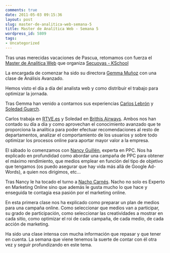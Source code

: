 ```yaml
---
comments: true
date: 2011-05-03 09:15:36
layout: post
slug: master-de-analitica-web-semana-5
title: Master de Analítica Web - Semana 5
wordpress_id: 5809
tags:
- Uncategorized
---
```



     

Tras unas merecidas vacaciones de Pascua, retomamos con fuerza el [Master de Analítica Web](http://www.secuoyasacademy.com/master-analitica-web.html) que organiza [Secuoyas - KSchool](http://www.secuoyasacademy.com/)

La encargada de comenzar ha sido su directora [Gemma Muñoz](http://www.sorprendida.es/) con una clase de Análisis Avanzado.

Hemos visto el día a día del analista web y como distribuir el trabajo para optimizar la jornada.

Tras Gemma han venido a contarnos sus experiencias [Carlos Lebrón](http://www.linkedin.com/in/cmlebron) y [Soledad Guarch](http://www.linkedin.com/in/soledadguarch).

Carlos trabaja en [RTVE.es](http://RTVE.es) y Soledad en [Brithis Airways](http://www.britishairways.com).  Ambos nos han contado su día a día y como aprovechan el conocimiento avanzado que te proporciona la analítica para poder efectuar recomendaciones al resto de departamentos, analizar el comportamiento de los usuarios y sobre todo optimizar los procesos online para aportar mayor valor a la empresa.

El sábado lo comenzamos con [Nancy Guillén](http://www.linkedin.com/in/nancyguillen), experta en PPC.  Nos ha explicado en profundidad como abordar una campaña de PPC para obtener el máximo rendimiento, que medios emplear en función del tipo de objetivo que tengamos (os puedo asegurar que hay vida más allá de Google Ad-Words), a quien nos dirigimos, etc...

Tras Nancy le ha tocado el turno a [Nacho Carnés](http://www.linkedin.com/in/nachocarnes).  Nacho no solo es Experto en Marketing Online sino que además le gusta mucho lo que hace y enseguida te contagia esa pasión por el marketing online.

En esta primera clase nos ha explicado como preparar un plan de medios para una campaña online.  Como seleccionar que medios van a participar, su grado de participación, como seleccionar las creatividades a mostrar en cada sitio, como optimizar el roi de cada campaña, de cada medio, de cada acción de marketing.

Ha sido una clase intensa con mucha información que repasar y que tener en cuenta.  La semana que viene tenemos la suerte de contar con él otra vez y seguir profundizando en este tema.

 
  
